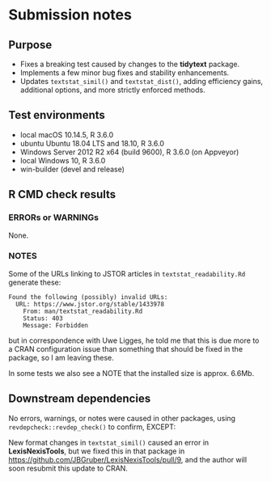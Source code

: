 # Submission notes

## Purpose
    
- Fixes a breaking test caused by changes to the **tidytext** package.  
- Implements a few minor bug fixes and stability enhancements.  
- Updates `textstat_simil()` and `textstat_dist()`, adding efficiency gains, additional options, and more strictly enforced methods.

## Test environments

* local macOS 10.14.5, R 3.6.0
* ubuntu Ubuntu 18.04 LTS and 18.10, R 3.6.0
* Windows Server 2012 R2 x64 (build 9600), R 3.6.0 (on Appveyor)
* local Windows 10, R 3.6.0
* win-builder (devel and release)

## R CMD check results

### ERRORs or WARNINGs

None.

### NOTES

Some of the URLs linking to JSTOR articles in `textstat_readability.Rd` generate these:
```
Found the following (possibly) invalid URLs:
  URL: https://www.jstor.org/stable/1433978
    From: man/textstat_readability.Rd
    Status: 403
    Message: Forbidden
```
but in correspondence with Uwe Ligges, he told me that this is due more to a CRAN configuration issue than something that should be fixed in the package, so I am leaving these.

In some tests we also see a NOTE that the installed size is approx. 6.6Mb.

## Downstream dependencies

No errors, warnings, or notes were caused in other packages, using `revdepcheck::revdep_check()` to confirm, EXCEPT:

New format changes in `textstat_simil()` caused an error in **LexisNexisTools**, but we fixed this in that package in https://github.com/JBGruber/LexisNexisTools/pull/9, and the author will soon resubmit this update to CRAN.
